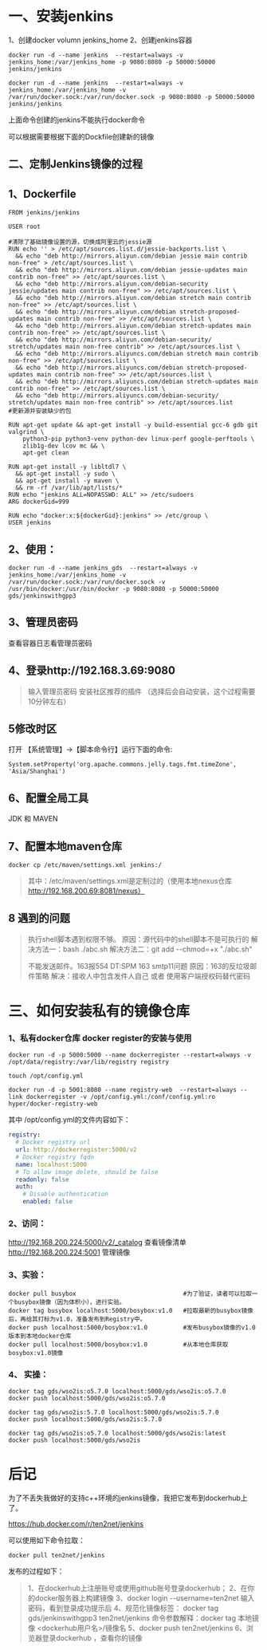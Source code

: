 

# 一、安装jenkins

1、创建docker volumn jenkins_home
2、创建jenkins容器

```
docker run -d --name jenkins  --restart=always -v jenkins_home:/var/jenkins_home -p 9080:8080 -p 50000:50000 jenkins/jenkins
```

```
docker run -d --name jenkins  --restart=always -v jenkins_home:/var/jenkins_home -v /var/run/docker.sock:/var/run/docker.sock -p 9080:8080 -p 50000:50000 jenkins/jenkins
```

上面命令创建的jenkins不能执行docker命令

可以根据需要根据下面的Dockfile创建新的镜像

## 二、定制Jenkins镜像的过程

## 1、Dockerfile 

```shell
FROM jenkins/jenkins

USER root

#清除了基础镜像设置的源，切换成阿里云的jessie源
RUN echo '' > /etc/apt/sources.list.d/jessie-backports.list \
  && echo "deb http://mirrors.aliyun.com/debian jessie main contrib non-free" > /etc/apt/sources.list \
  && echo "deb http://mirrors.aliyun.com/debian jessie-updates main contrib non-free" >> /etc/apt/sources.list \
  && echo "deb http://mirrors.aliyun.com/debian-security jessie/updates main contrib non-free" >> /etc/apt/sources.list \
  && echo "deb http://mirrors.aliyun.com/debian stretch main contrib non-free" >> /etc/apt/sources.list \
  && echo "deb http://mirrors.aliyun.com/debian stretch-proposed-updates main contrib non-free" >> /etc/apt/sources.list \
  && echo "deb http://mirrors.aliyun.com/debian stretch-updates main contrib non-free" >> /etc/apt/sources.list \
  && echo "deb http://mirrors.aliyun.com/debian-security/ stretch/updates main non-free contrib" >> /etc/apt/sources.list \
  && echo "deb http://mirrors.aliyuncs.com/debian stretch main contrib non-free" >> /etc/apt/sources.list \
  && echo "deb http://mirrors.aliyuncs.com/debian stretch-proposed-updates main contrib non-free" >> /etc/apt/sources.list \
  && echo "deb http://mirrors.aliyuncs.com/debian stretch-updates main contrib non-free" >> /etc/apt/sources.list \
  && echo "deb http://mirrors.aliyuncs.com/debian-security/ stretch/updates main non-free contrib" >> /etc/apt/sources.list
#更新源并安装缺少的包

RUN apt-get update && apt-get install -y build-essential gcc-6 gdb git valgrind \
    python3-pip python3-venv python-dev linux-perf google-perftools \
    zlib1g-dev lcov mc && \
    apt-get clean

RUN apt-get install -y libltdl7 \
  && apt-get install -y sudo \
  && apt-get install -y maven \
  && rm -rf /var/lib/apt/lists/*
RUN echo "jenkins ALL=NOPASSWD: ALL" >> /etc/sudoers
ARG dockerGid=999

RUN echo "docker:x:${dockerGid}:jenkins" >> /etc/group \
USER jenkins
```

## 2、使用：

```shell
docker run -d --name jenkins_gds  --restart=always -v jenkins_home:/var/jenkins_home -v /var/run/docker.sock:/var/run/docker.sock -v /usr/bin/docker:/usr/bin/docker -p 9080:8080 -p 50000:50000 gds/jenkinswithgpp3
```

## 3、管理员密码

查看容器日志看管理员密码

## 4、登录http://192.168.3.69:9080
> 输入管理员密码
> 安装社区推荐的插件 （选择后会自动安装，这个过程需要10分钟左右）

## 5修改时区  
打开 【系统管理】->【脚本命令行】运行下面的命令:

```
System.setProperty('org.apache.commons.jelly.tags.fmt.timeZone', 'Asia/Shanghai')
```



## 6、配置全局工具
  JDK 和 MAVEN
## 7、配置本地maven仓库

```
docker cp /etc/maven/settings.xml jenkins:/
```

>   其中：/etc/maven/settings.xml是定制过的（使用本地nexus仓库 http://192.168.200.69:8081/nexus）
>

## 8 遇到的问题

>   执行shell脚本遇到权限不够。
>   原因：源代码中的shell脚本不是可执行的
>   解决方法一：bash ./abc.sh
>   解决方法二：git add --chmod=+x "./abc.sh"
>
>   不能发送邮件。163报554 DT:SPM 163 smtp11问题
>   原因：163的反垃圾邮件策略
>   解决：接收人中包含发件人自己  或者 使用客户端授权码替代密码

# 三、如何安装私有的镜像仓库

### 1、私有docker仓库  docker register的安装与使用

```shell
docker run -d -p 5000:5000 --name dockerregister --restart=always -v /opt/data/registry:/var/lib/registry registry

touch /opt/config.yml

docker run -d -p 5001:8080 --name registry-web  --restart=always --link dockerregister -v /opt/config.yml:/conf/config.yml:ro hyper/docker-registry-web
```

其中 /opt/config.yml的文件内容如下：

```yaml
registry:
  # Docker registry url
  url: http://dockerregister:5000/v2
  # Docker registry fqdn
  name: localhost:5000
  # To allow image delete, should be false
  readonly: false
  auth:
    # Disable authentication
    enabled: false
```

### 2、访问：

  http://192.168.200.224:5000/v2/_catalog 查看镜像清单
  http://192.168.200.224:5001 管理镜像

###   3、实验：

```shell
docker pull busybox                              #为了验证，读者可以拉取一个busybox镜像（因为体积小），进行实验。
docker tag busybox localhost:5000/bosybox:v1.0   #拉取最新的busybox镜像后，再给其打标为v1.0，准备发布到Registry中。
docker push localhost:5000/bosybox:v1.0          #发布busybox镜像的v1.0版本到本地docker仓库
docker pull localhost:5000/bosybox:v1.0          #从本地仓库获取bosybox:v1.0镜像
```

###    4、 实操：

```shell
docker tag gds/wso2is:o5.7.0 localhost:5000/gds/wso2is:o5.7.0
docker push localhost:5000/gds/wso2is:o5.7.0

docker tag gds/wso2is:5.7.0 localhost:5000/gds/wso2is:5.7.0
docker push localhost:5000/gds/wso2is:5.7.0
    
docker tag gds/wso2is:o5.7.0 localhost:5000/gds/wso2is:latest
docker push localhost:5000/gds/wso2is
```
# 后记

为了不丢失我做好的支持c++环境的jenkins镜像，我把它发布到dockerhub上了。

https://hub.docker.com/r/ten2net/jenkins

可以使用如下命令拉取：

```
docker pull ten2net/jenkins
```

发布的过程如下：

> 1、在dockerhub上注册账号或使用github账号登录dockerhub；
> 2、在你的docker服务器上构建镜像
> 3、docker login --username=ten2net
> 输入密码，看到登录成功提示后
> 4、规范化镜像标签：
> docker tag gds/jenkinswithgpp3 ten2net/jenkins
> 命令参数解释：docker tag 本地镜像 <dockerhub用户名>/镜像名
> 5、docker push ten2net/jenkins
> 6、浏览器登录dockerhub ，查看你的镜像